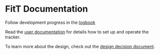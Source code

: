 # FitT Documentation

Follow development progress in the [logbook](Logbook.md)

Read the [user documentation](UserDocumentation.md) for details how to set up and operate the tracker.

To learn more about the design, check out the [design decision document](DesignDecisions.md).
